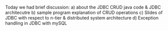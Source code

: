 Today we had brief discussion:
 a) about the JDBC CRUD java code & JDBC architecutre
 b) sample program explanation of CRUD operations
 c) Slides of JDBC with respect to n-tier & distributed system architecture
 d) Exception handling in JDBC with mySQL
 
